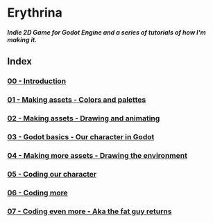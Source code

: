 # Erythrina
##### Indie 2D Game for Godot Engine and a series of tutorials of how I'm making it.


## Index
### [00 - Introduction](doc/00_introduction.md)
### [01 - Making assets - Colors and palettes](doc/01_making_assets.md)
### [02 - Making assets - Drawing and animating](doc/02_making_assets.md)
### [03 - Godot basics - Our character in Godot](doc/03_our_character_in_godot.md)
### [04 - Making more assets - Drawing the environment](doc/04_drawing_the_environment.md)
### [05 - Coding our character](doc/05_coding_our_character.md)
### [06 - Coding more](doc/06_coding_more.md)
### [07 - Coding even more - Aka the fat guy returns](doc/07_coding_even_more_aka_the_fat_guy_returns.md)
